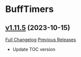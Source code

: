 # BuffTimers

## [v1.11.5](https://github.com/sandervspl/BuffTimers/tree/v1.11.5) (2023-10-15)
[Full Changelog](https://github.com/sandervspl/BuffTimers/compare/v1.11.4...v1.11.5) [Previous Releases](https://github.com/sandervspl/BuffTimers/releases)

- Update TOC version  
